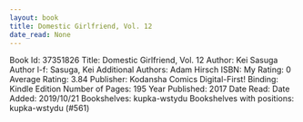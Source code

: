 ```yaml
---
layout: book
title: Domestic Girlfriend, Vol. 12
date_read: None
---
```


Book Id: 37351826
Title: Domestic Girlfriend, Vol. 12
Author: Kei Sasuga
Author l-f: Sasuga, Kei
Additional Authors: Adam Hirsch
ISBN: 
My Rating: 0
Average Rating: 3.84
Publisher: Kodansha Comics Digital-First!
Binding: Kindle Edition
Number of Pages: 195
Year Published: 2017
Date Read: 
Date Added: 2019/10/21
Bookshelves: kupka-wstydu
Bookshelves with positions: kupka-wstydu (#561)

